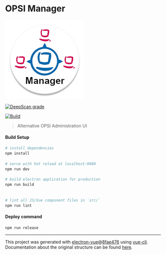 # OPSI Manager

![Logo](build/icons/256x256.png?raw=true)

[![DeepScan grade](https://deepscan.io/api/teams/3341/projects/4991/branches/38879/badge/grade.svg)](https://deepscan.io/dashboard#view=project&tid=3341&pid=4991&bid=38879)

[![Build](https://travis-ci.org/NMathar/opsi-manager.svg?branch=master)](https://travis-ci.org/NMathar/opsi-manager)


> Alternative OPSI Administration UI

#### Build Setup

``` bash
# install dependencies
npm install

# serve with hot reload at localhost:9080
npm run dev

# build electron application for production
npm run build


# lint all JS/Vue component files in `src/`
npm run lint

```

#### Deploy command
``` bash
npm run release
```

---

This project was generated with [electron-vue](https://github.com/SimulatedGREG/electron-vue)@[8fae476](https://github.com/SimulatedGREG/electron-vue/tree/8fae4763e9d225d3691b627e83b9e09b56f6c935) using [vue-cli](https://github.com/vuejs/vue-cli). Documentation about the original structure can be found [here](https://simulatedgreg.gitbooks.io/electron-vue/content/index.html).

